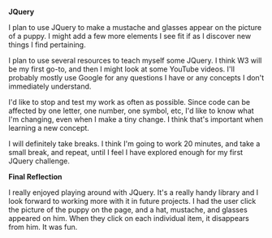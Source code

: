 **JQuery**

I plan to use JQuery to make a mustache and glasses appear on the picture of a puppy. I might add a few more elements I see fit if as I discover new things I find pertaining.

I plan to use several resources to teach myself some JQuery. I think W3 will be my first go-to, and then I might look at some YouTube videos. I'll probably mostly use Google for any questions I have or any concepts I don't immediately understand.

I'd like to stop and test my work as often as possible. Since code can be affected by one letter, one number, one symbol, etc, I'd like to know what I'm changing, even when I make a tiny change. I think that's important when learning a new concept.

I will definitely take breaks. I think I'm going to work 20 minutes, and take a small break, and repeat, until I feel I have explored enough for my first JQuery challenge.


**Final Reflection**

I really enjoyed playing around with JQuery. It's a really handy library and I look forward to working more with it in future projects. I had the user click the picture of the puppy on the page, and a hat, mustache, and glasses appeared on him. When they click on each individual item, it disappears from him. It was fun.